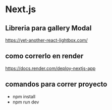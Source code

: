 # Next.js


## Libreria para gallery Modal
https://yet-another-react-lightbox.com/


## como correrlo en render
https://docs.render.com/deploy-nextjs-app


## comandos para correr proyecto
- npm install
- npm run dev